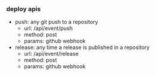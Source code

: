 ### deploy apis
- push: any git push to a repository
  - url: /api/event/push
  - method: post
  - params: github webhook
- release: any time a release is published in a repository
  - url: /api/event/release
  - method: post
  - params: github webhook
